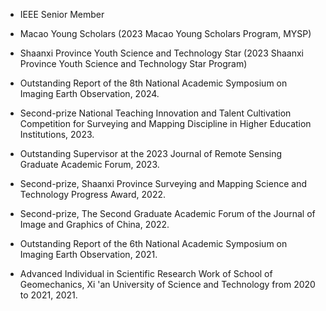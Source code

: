 - IEEE Senior Member

-  Macao Young Scholars (2023 Macao Young Scholars Program, MYSP)

- Shaanxi Province Youth Science and Technology Star (2023 Shaanxi Province Youth Science and Technology Star Program)

- Outstanding Report of the 8th National Academic Symposium on Imaging Earth Observation, 2024.

- Second-prize National Teaching Innovation and Talent Cultivation Competition for Surveying and Mapping Discipline in Higher Education Institutions, 2023.

- Outstanding Supervisor at the 2023 Journal of Remote Sensing Graduate Academic Forum, 2023.

- Second-prize, Shaanxi Province Surveying and Mapping Science and Technology Progress Award, 2022.

- Second-prize, The Second Graduate Academic Forum of the Journal of Image and Graphics of China, 2022.

- Outstanding Report of the 6th National Academic Symposium on Imaging Earth Observation, 2021.

- Advanced Individual in Scientific Research Work of School of Geomechanics, Xi 'an University of Science and Technology from 2020 to 2021, 2021.
